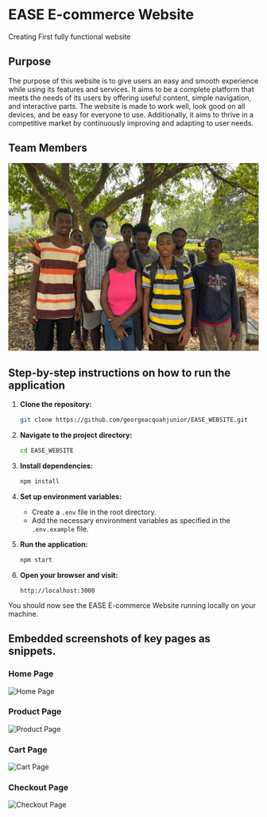 # EASE E-commerce Website
Creating First fully functional website

## Purpose
The purpose of this website is to give users an easy and smooth experience while using its features and services. It aims to be a complete platform that meets the needs of its users by offering useful content, simple navigation, and interactive parts. The website is made to work well, look good on all devices, and be easy for everyone to use. Additionally, it aims to thrive in a competitive market by continuously improving and adapting to user needs.

## Team Members
![Team Picture](pages/group.jpg)

## Step-by-step instructions on how to run the application

1. **Clone the repository:**
    ```sh
    git clone https://github.com/georgeacquahjunior/EASE_WEBSITE.git
    ```
2. **Navigate to the project directory:**
    ```sh
    cd EASE_WEBSITE
    ```
3. **Install dependencies:**
    ```sh
    npm install
    ```
4. **Set up environment variables:**
    - Create a `.env` file in the root directory.
    - Add the necessary environment variables as specified in the `.env.example` file.

5. **Run the application:**
    ```sh
    npm start
    ```
6. **Open your browser and visit:**
    ```
    http://localhost:3000
    ```

You should now see the EASE E-commerce Website running locally on your machine.

## Embedded screenshots of key pages as snippets.
### Home Page
![Home Page](path/to/home-page-screenshot.jpg)

### Product Page
![Product Page](path/to/product-page-screenshot.jpg)

### Cart Page
![Cart Page](path/to/cart-page-screenshot.jpg)

### Checkout Page
![Checkout Page](path/to/checkout-page-screenshot.jpg)